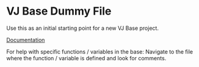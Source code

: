 # VJ Base Dummy File #
Use this as an initial starting point for a new VJ Base project.

[Documentation](https://drvrej.com/project/vjbase/)

For help with specific functions / variables in the base: Navigate to the file where the function / variable is defined and look for comments.
